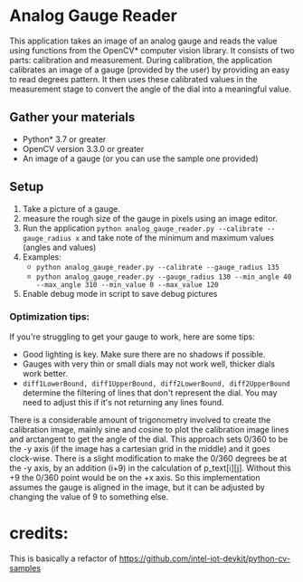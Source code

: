 # Analog Gauge Reader

This application takes an image of an analog gauge and reads the value using functions from the OpenCV\* computer vision library.
It consists of two parts: calibration and measurement.  During calibration, the application calibrates an image 
of a gauge (provided by the user) by providing an easy to read degrees pattern.  It then uses these 
calibrated values in the measurement stage to convert the angle of the dial into a meaningful value.

## Gather your materials
  *	Python\* 3.7 or greater
  * OpenCV version 3.3.0 or greater
  *	An image of a gauge (or you can use the sample one provided)

## Setup
1. Take a picture of a gauge.
2. measure the rough size of the gauge in pixels using an image editor.
3. Run the application `python analog_gauge_reader.py --calibrate --gauge_radius x` and take note of the minimum and maximum values (angles and values) 
4. Examples: 
   - `python analog_gauge_reader.py --calibrate --gauge_radius 135`
   - `python analog_gauge_reader.py --gauge_radius 130 --min_angle 40 --max_angle 310 --min_value 0 --max_value 120`
5. Enable debug mode in script to save debug pictures

### Optimization tips:
If you're struggling to get your gauge to work, here are some tips:
* Good lighting is key.  Make sure there are no shadows if possible.
* Gauges with very thin or small dials may not work well, thicker dials work better.
* `diff1LowerBound, diff1UpperBound, diff2LowerBound, diff2UpperBound` determine the filtering of lines that don't represent the dial.  You may need to adjust this if it's not returning any lines found.


There is a considerable amount of trigonometry involved to create the calibration image, mainly sine and cosine to plot the calibration image lines and arctangent to get the angle of the dial.  This approach sets 0/360 to be the -y axis (if the image has a cartesian grid in the middle) and it goes clock-wise. There is a slight modification to make the 0/360 degrees be at the -y axis, by an addition (i+9) in the calculation of p_text[i][j]. Without this +9 the 0/360 point would be on the +x axis.  So this
implementation assumes the gauge is aligned in the image, but it can be adjusted by changing the value of 9 to something else.

# credits:
This is basically a refactor of https://github.com/intel-iot-devkit/python-cv-samples
